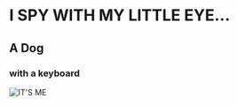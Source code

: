 # I SPY WITH MY LITTLE EYE...
## A Dog
### with a keyboard

![IT'S ME](https://cdn.discordapp.com/attachments/417341511450099714/474405098588602398/JPEG_20180723_102257.jpg)